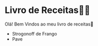 # Livro de Receitas:man_cook:

Olá! Bem Vindos ao meu livro de receitas:wave:

- Strogonoff de Frango
- Pave

